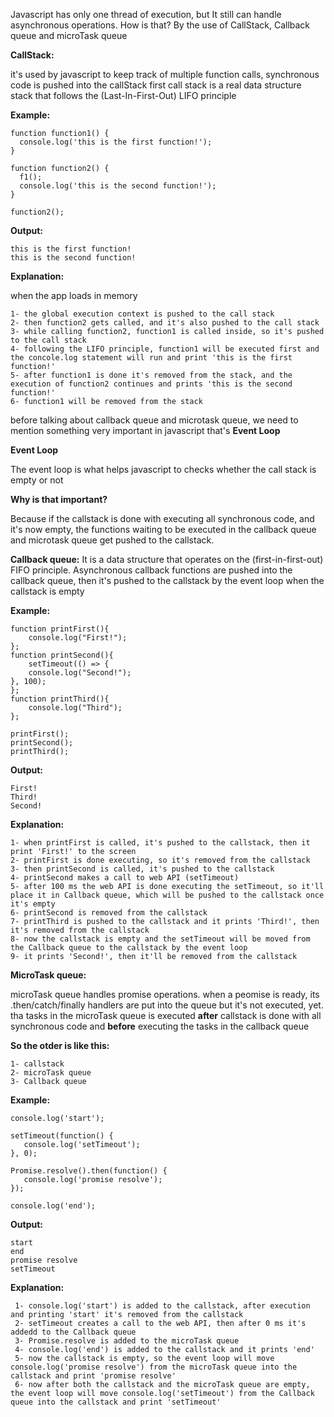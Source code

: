 Javascript has only one thread of execution, but It still can handle asynchronous operations. How is that?
By the use of CallStack, Callback queue and microTask queue

**CallStack:**

it's used by javascript to keep track of multiple function calls, synchronous code is pushed into the callStack first
call stack is a real data structure stack that follows the (Last-In-First-Out) LIFO principle

**Example:**

    function function1() {
      console.log('this is the first function!');
    }
      
    function function2() {
      f1();
      console.log('this is the second function!');
    }
      
    function2();
    

**Output:**

    this is the first function!
    this is the second function!

**Explanation:**

when the app loads in memory

    1- the global execution context is pushed to the call stack
    2- then function2 gets called, and it's also pushed to the call stack
    3- while calling function2, function1 is called inside, so it's pushed to the call stack
    4- following the LIFO principle, function1 will be executed first and the concole.log statement will run and print 'this is the first function!'
    5- after function1 is done it's removed from the stack, and the execution of function2 continues and prints 'this is the second function!'
    6- function1 will be removed from the stack

before talking about callback queue and microtask queue, we need to mention something very important in javascript
that's **Event Loop**

**Event Loop**

The event loop is what helps javascript to checks whether the call stack is empty or not

**Why is that important?**

Because if the callstack is done with executing all synchronous code, and it's now empty, the functions waiting to be executed in the callback queue and microtask queue get pushed to the callstack.


**Callback queue:**
It is a data structure that operates on the (first-in-first-out) FIFO principle.
Asynchronous callback functions are pushed into the callback queue, then it's pushed to the callstack by the event loop when the callstack is empty

**Example:**

    function printFirst(){
        console.log("First!");
    };
    function printSecond(){
        setTimeout(() => {
        console.log("Second!");
    }, 100);
    };
    function printThird(){
        console.log("Third");
    };
    
    printFirst();
    printSecond();
    printThird();
    
**Output:**
  
    First!
    Third!
    Second!
    
**Explanation:**

    1- when printFirst is called, it's pushed to the callstack, then it print 'First!' to the screen
    2- printFirst is done executing, so it's removed from the callstack
    3- then printSecond is called, it's pushed to the callstack
    4- printSecond makes a call to web API (setTimeout) 
    5- after 100 ms the web API is done executing the setTimeout, so it'll place it in Callback queue, which will be pushed to the callstack once it's empty
    6- printSecond is removed from the callstack
    7- printThird is pushed to the callstack and it prints 'Third!', then it's removed from the callstack
    8- now the callstack is empty and the setTimeout will be moved from the Callback queue to the callstack by the event loop
    9- it prints 'Second!', then it'll be removed from the callstack

**MicroTask queue:**

microTask queue handles promise operations.
when a peomise is ready, its .then/catch/finally handlers are put into the queue
but it's not executed, yet. tha tasks in the microTask queue is executed **after** callstack is done with all synchronous code and **before** executing the tasks in the callback queue

**So the otder is like this:**

    1- callstack
    2- microTask queue
    3- Callback queue


**Example:**

    console.log('start');

    setTimeout(function() {
       console.log('setTimeout');
    }, 0);

    Promise.resolve().then(function() {
       console.log('promise resolve');
    });

    console.log('end');

**Output:**
  
    start
    end
    promise resolve
    setTimeout
    
**Explanation:**

     1- console.log('start') is added to the callstack, after execution and printing 'start' it's removed from the callstack
     2- setTimeout creates a call to the web API, then after 0 ms it's addedd to the Callback queue
     3- Promise.resolve is added to the microTask queue
     4- console.log('end') is added to the callstack and it prints 'end'
     5- now the callstack is empty, so the event loop will move console.log('promise resolve') from the microTask queue into the callstack and print 'promise resolve'
     6- now after both the callstack and the microTask queue are empty, the event loop will move console.log('setTimeout') from the Callback queue into the callstack and print 'setTimeout'
